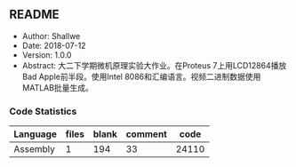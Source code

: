 ## README

- Author: Shallwe
- Date: 2018-07-12
- Version: 1.0.0
- Abstract: 大二下学期微机原理实验大作业。在Proteus 7上用LCD12864播放Bad Apple前半段。使用Intel 8086和汇编语言。视频二进制数据使用MATLAB批量生成。

### Code Statistics  
|Language         |           files      |   blank    |   comment      |    code|  
|-----------------|----------------------|------------|----------------|--------|  
|Assembly         |               1      |     194    |        33      |   24110|    

